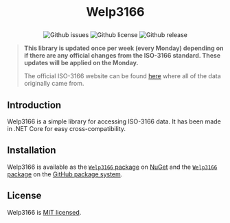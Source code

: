 <h1 align="center">
  <p align="center">Welp3166</p>
</h1>

<p align="center">
  <img src="https://img.shields.io/github/issues/WelpNathan/Welp3166" alt="Github issues">
  <img src="https://img.shields.io/github/license/WelpNathan/Welp3166" alt="Github license">
  <img src="https://img.shields.io/github/v/release/WelpNathan/Welp3166" alt="Github release">
</p>

> **This library is updated once per week (every Monday) depending on if there are any official changes from the ISO-3166 standard. These updates will be applied on the Monday.**
>
> The official ISO-3166 website can be found [here](https://www.iso.org/obp/ui/#search) where all of the data originally came from.

## Introduction

Welp3166 is a simple library for accessing ISO-3166 data. It has been made in .NET Core for easy cross-compatibility.

## Installation

Welp3166 is available as the [`Welp3166` package](https://www.nuget.org/packages/Welp3166) on [NuGet](https://www.nuget.org/) and the [`Welp3166` package](https://github.com/WelpNathan/Welp3166/packages) on the [GitHub package system](https://github.com/features/packages).

## License

Welp3166 is [MIT licensed](https://github.com/WelpNathan/Welp3166/blob/master/LICENSE).
